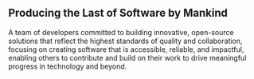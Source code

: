 ## Producing the Last of Software by Mankind
A team of developers committed to building innovative, open-source solutions that reflect the highest standards of quality and collaboration, focusing on creating software that is accessible, reliable, and impactful, enabling others to contribute and build on their work to drive meaningful progress in technology and beyond.
